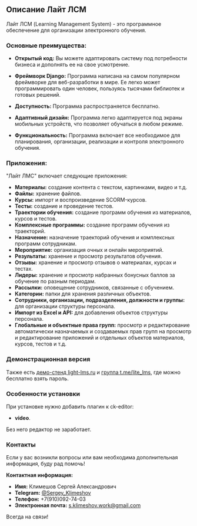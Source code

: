 ## Описание Лайт ЛСМ

Лайт ЛСМ (Learning Management System) - это программное обеспечение для организации электронного обучения.

### Основные преимущества:

- **Открытый код:** Вы можете адаптировать систему под потребности бизнеса и дополнять ее на свое усмотрение.
   
- **Фреймворк Django:** Программа написана на самом популярном фреймворке для веб-разработки в мире. Ее легко может программировать один человек, пользуясь тысячами библиотек и готовых решений.

- **Доступность:** Программа распространяется бесплатно.

- **Адаптивный дизайн:** Программа легко адаптируется под экраны мобильных устройств, что позволяет обучаться в любом режиме.

- **Функциональность:** Программа включает все необходимое для планирования, организации, реализации и контроля электронного обучения.

### Приложения:

"Лайт ЛМС" включает следующие приложения:

- **Материалы:** создание контента с текстом, картинками, видео и т.д.
- **Файлы:** хранение файлов.
- **Курсы:** импорт и воспроизведение SCORM-курсов.
- **Тесты:** создание и проведение тестов.
- **Траектории обучения:** создание программ обучения из материалов, курсов и тестов.
- **Комплексные программы:** создание программ обучения из траекторий.
- **Назначение:** назначение траекторий обучения и комплексных программ сотрудникам.
- **Мероприятие:** организация очных и онлайн мероприятий.
- **Результаты:** хранение и просмотр результатов обучения.
- **Отзывы:** хранение и просмотр отзывов о материалах, курсах и тестах.
- **Лидеры:** хранение и просмотр набранных бонусных баллов за обучение по разным периодам.
- **Рассылки:** оповещение сотрудников, связанные с обучением.
- **Категории:** папки для хранения различных объектов.
- **Сотрудники, организации, подразделения, должности и группы:** для организации структуры персонала.
- **Импорт из Excel и API:** для добавления объектов структуры персонала.
- **Глобальные и объектные права групп:** просмотр и редактирование автоматически назначаемых и создаваемых прав групп на просмотр и редактирование приложений и отдельных объектов материалов, курсов, тестов и т.д.

### Демонстрационная версия

Tакже есть [демо-стенд light-lms.ru](https://light-lms.ru/) и [группа t.me/lite_lms](https://t.me/lite_lms), где можно бесплатно взять пароль.

### Особенности установки

При установке нужно добавить плагин к ck-editor:

- **video**.

Без него редактор не заработает.

### Контакты

Если у вас возникли вопросы или вам необходима дополнительная информация, буду рад помочь!

**Контактная информация:**
- **Имя:** Климешов Сергей Александрович
- **Telegram:** [@Sergey_Klimeshov](https://t.me/Sergey_Klimeshov)
- **Телефон:** +7(910)092-74-03
- **Электронная почта:** s.klimeshov.work@gmail.com

Всегда на связи!